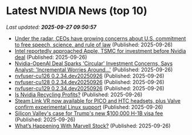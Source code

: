 # Latest NVIDIA News (top 10)
_Last updated: **2025-09-27 09:50:57**_

- [Under the radar, CEOs have growing concerns about U.S. commitment to free speech, science, and rule of law](https://fortune.com/2025/09/26/ceo-concern-free-speech-science-rule-of-law/) (Published: 2025-09-26)
- [Intel reportedly approached Apple, TSMC for investment before Nvidia deal](https://www.techradar.com/pro/intel-reportedly-approached-apple-tsmc-for-investment-before-nvidia-deal) (Published: 2025-09-26)
- [Nvidia-OpenAI Deal Sparks 'Circular' Investment Concerns, Says Analyst: 'Incremental Worries Around...'](https://biztoc.com/x/ff7e4870ea1c034b) (Published: 2025-09-26)
- [nvfuser-cu126 0.2.34.dev20250926](https://pypi.org/project/nvfuser-cu126/0.2.34.dev20250926/) (Published: 2025-09-26)
- [nvfuser-cu128 0.2.34.dev20250926](https://pypi.org/project/nvfuser-cu128/0.2.34.dev20250926/) (Published: 2025-09-26)
- [nvfuser-cu129 0.2.34.dev20250926](https://pypi.org/project/nvfuser-cu129/0.2.34.dev20250926/) (Published: 2025-09-26)
- [Is Nvidia Recycling Profits?](https://realinvestmentadvice.com/resources/blog/is-nvidia-recycling-profits/) (Published: 2025-09-26)
- [Steam Link VR now available for PICO and HTC headsets, plus Valve confirm experimental Linux support](https://www.gamingonlinux.com/2025/09/steam-link-vr-now-available-for-pico-and-htc-headsets-plus-valve-confirm-experimental-linux-support/.) (Published: 2025-09-26)
- [Silicon Valley's case for Trump's new $100,000 H-1B visa fee](https://biztoc.com/x/29eb65f7e30a15ee) (Published: 2025-09-26)
- [What’s Happening With Marvell Stock?](https://www.forbes.com/sites/greatspeculations/2025/09/26/whats-happening-with-marvell-stock/) (Published: 2025-09-26)
